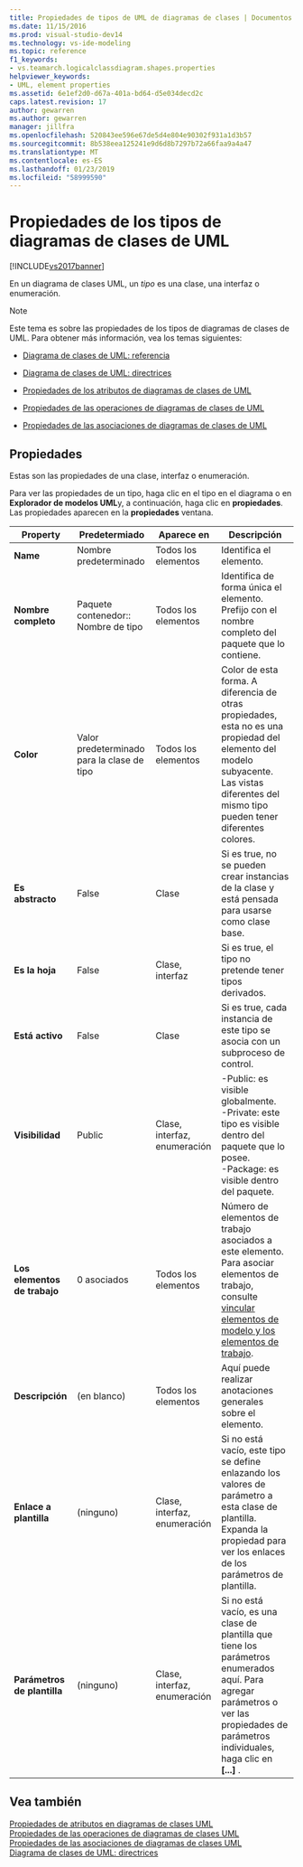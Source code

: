 ```yaml
---
title: Propiedades de tipos de UML de diagramas de clases | Documentos de Microsoft
ms.date: 11/15/2016
ms.prod: visual-studio-dev14
ms.technology: vs-ide-modeling
ms.topic: reference
f1_keywords:
- vs.teamarch.logicalclassdiagram.shapes.properties
helpviewer_keywords:
- UML, element properties
ms.assetid: 6e1ef2d0-d67a-401a-bd64-d5e034decd2c
caps.latest.revision: 17
author: gewarren
ms.author: gewarren
manager: jillfra
ms.openlocfilehash: 520843ee596e67de5d4e804e90302f931a1d3b57
ms.sourcegitcommit: 8b538eea125241e9d6d8b7297b72a66faa9a4a47
ms.translationtype: MT
ms.contentlocale: es-ES
ms.lasthandoff: 01/23/2019
ms.locfileid: "58999590"
---
```

# <a name="properties-of-types-on-uml-class-diagrams"></a>Propiedades de los tipos de diagramas de clases de UML
[!INCLUDE[vs2017banner](../includes/vs2017banner.md)]

En un diagrama de clases UML, un *tipo* es una clase, una interfaz o enumeración.  
  
> [!NOTE]
>  Este tema es sobre las propiedades de los tipos de diagramas de clases de UML. Para obtener más información, vea los temas siguientes:  
  
-   [Diagrama de clases de UML: referencia](../modeling/uml-class-diagrams-reference.md)  
  
-   [Diagrama de clases de UML: directrices](../modeling/uml-class-diagrams-guidelines.md)  
  
-   [Propiedades de los atributos de diagramas de clases de UML](../modeling/properties-of-attributes-on-uml-class-diagrams.md)  
  
-   [Propiedades de las operaciones de diagramas de clases de UML](../modeling/properties-of-operations-on-uml-class-diagrams.md)  
  
-   [Propiedades de las asociaciones de diagramas de clases de UML](../modeling/properties-of-associations-on-uml-class-diagrams.md)  
  
## <a name="properties"></a>Propiedades  
 Estas son las propiedades de una clase, interfaz o enumeración.  
  
 Para ver las propiedades de un tipo, haga clic en el tipo en el diagrama o en **Explorador de modelos UML**y, a continuación, haga clic en **propiedades**. Las propiedades aparecen en la **propiedades** ventana.  
  
|**Property**|**Predetermiado**|Aparece en|Descripción|  
|------------------|-----------------|----------------|-----------------|  
|**Name**|Nombre predeterminado|Todos los elementos|Identifica el elemento.|  
|**Nombre completo**|Paquete contenedor:: Nombre de tipo|Todos los elementos|Identifica de forma única el elemento. Prefijo con el nombre completo del paquete que lo contiene.|  
|**Color**|Valor predeterminado para la clase de tipo|Todos los elementos|Color de esta forma. A diferencia de otras propiedades, esta no es una propiedad del elemento del modelo subyacente. Las vistas diferentes del mismo tipo pueden tener diferentes colores.|  
|**Es abstracto**|False|Clase|Si es true, no se pueden crear instancias de la clase y está pensada para usarse como clase base.|  
|**Es la hoja**|False|Clase, interfaz|Si es true, el tipo no pretende tener tipos derivados.|  
|**Está activo**|False|Clase|Si es true, cada instancia de este tipo se asocia con un subproceso de control.|  
|**Visibilidad**|Public|Clase, interfaz, enumeración|-Public: es visible globalmente.<br />-Private: este tipo es visible dentro del paquete que lo posee.<br />-Package: es visible dentro del paquete.|  
|**Los elementos de trabajo**|0 asociados|Todos los elementos|Número de elementos de trabajo asociados a este elemento. Para asociar elementos de trabajo, consulte [vincular elementos de modelo y los elementos de trabajo](../modeling/link-model-elements-and-work-items.md).|  
|**Descripción**|(en blanco)|Todos los elementos|Aquí puede realizar anotaciones generales sobre el elemento.|  
|**Enlace a plantilla**|(ninguno)|Clase, interfaz, enumeración|Si no está vacío, este tipo se define enlazando los valores de parámetro a esta clase de plantilla. Expanda la propiedad para ver los enlaces de los parámetros de plantilla.|  
|**Parámetros de plantilla**|(ninguno)|Clase, interfaz, enumeración|Si no está vacío, es una clase de plantilla que tiene los parámetros enumerados aquí. Para agregar parámetros o ver las propiedades de parámetros individuales, haga clic en **[...]** .|  
  
## <a name="see-also"></a>Vea también  
 [Propiedades de atributos en diagramas de clases UML](../modeling/properties-of-attributes-on-uml-class-diagrams.md)   
 [Propiedades de las operaciones de diagramas de clases UML](../modeling/properties-of-operations-on-uml-class-diagrams.md)   
 [Propiedades de las asociaciones de diagramas de clases UML](../modeling/properties-of-associations-on-uml-class-diagrams.md)   
 [Diagrama de clases de UML: directrices](../modeling/uml-class-diagrams-guidelines.md)
